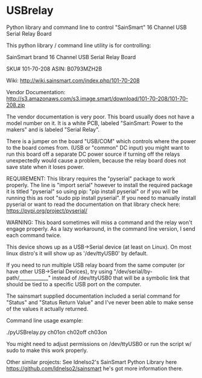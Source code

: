 # USBrelay
Python library and command line to control "SainSmart" 16 Channel USB Serial Relay Board

This python library / command line utility is for controlling:

SainSmart brand 16 Channel USB Serial Relay Board  

SKU# 101-70-208  ASIN: B0793MZH2B

Wiki: http://wiki.sainsmart.com/index.php/101-70-208 

Vendor Documentation: http://s3.amazonaws.com/s3.image.smart/download/101-70-208/101-70-208.zip 

The vendor documentation is very poor.
This board usually does not have a model number on it.  It is a white PCB, labeled "SainSmart:  Power to the makers" and is labeled "Serial Relay".

There is a jumper on the board "USB/COM" which controls where the power to the board comes from. (USB or "common" DC input) you might want to run this board off a separate DC power source if turning off the relays unexpectedly would cause a problem, because the relay board does not save state when it loses power. 

REQUIREMENT:  This library requires the "pyserial" package to work properly.  The line is "import serial" however to install the required package it is titled "pyserial"  so using pip:    "pip install pyserial" or if you will be running this as root "sudo pip install pyserial".  If you need to manually install pyserial or want to read the documentation on that library check here:  https://pypi.org/project/pyserial/

WARNING: This board sometimes will miss a command and the relay won't engage properly.  As a lazy workaround, in the command line version, I send each command twice.  

This device shows up as a USB->Serial device (at least on Linux).   On most linux distro's it will show up as '/dev/ttyUSB0' by default.

If you need to run multiple USB relay board from the same computer (or have other USB->Serial Devices), try using "/dev/serial/by-path/____________" instead of /dev/ttyUSB0  that will be a symbolic link that should be tied to a specific USB port on the computer. 

The sainsmart supplied documentation included a serial command for "Status" and "Status Return Value" and I've never been able to make sense of the values it actually returned.  


Command line usage example:

./pyUSBrelay.py ch01on ch02off ch03on 

You might need to adjust permissions on /dev/ttyUSB0 or run the script w/ sudo to make this work properly. 



Other similar projects: 
See ldnelso2's SainSmart Python Library here https://github.com/ldnelso2/sainsmart he's got more information there. 
